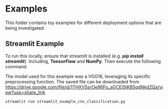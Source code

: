 ﻿# Examples

This folder contains toy examples for different deployment options that are being investigated.

## Streamlit Example

To run this locally, ensure that streamlit is installed (e.g. ***pip install streamlit***). Including, **TensorFlow** and **NumPy**. Then execute the following command:

The model used for this example was a VGG16, leveraging its specific preprocessing function. The saved file can be downloaded from https://drive.google.com/file/d/1THXVSsrOe96Fo_sGCEi5tKB5qdNkdZQa/view?usp=share_link
 
`streamlit run streamlit_example_cnn_classification.py`
